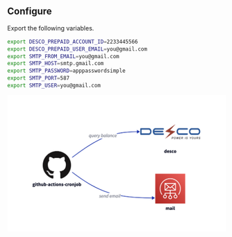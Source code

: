 ## Configure

Export the following variables.

```bash
export DESCO_PREPAID_ACCOUNT_ID=2233445566
export DESCO_PREPAID_USER_EMAIL=you@gmail.com
export SMTP_FROM_EMAIL=you@gmail.com
export SMTP_HOST=smtp.gmail.com
export SMTP_PASSWORD=apppasswordsimple
export SMTP_PORT=587
export SMTP_USER=you@gmail.com
```

![Desco Prepaid Balance Checker](<diag.png>)
